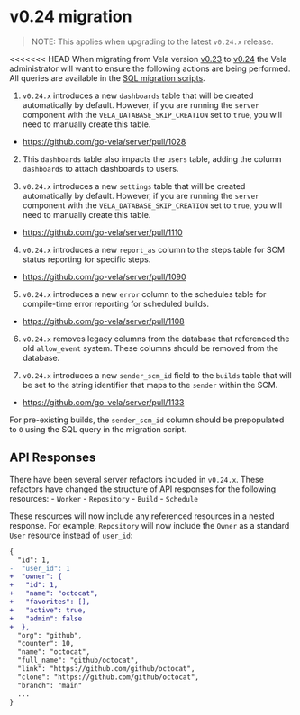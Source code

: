 # v0.24 migration

> NOTE: This applies when upgrading to the latest `v0.24.x` release.

<<<<<<< HEAD
When migrating from Vela version [v0.23](../../releases/v0.23.md) to [v0.24](../../releases/v0.24.md) the Vela
administrator will want to ensure the following actions are being performed. All queries are available in the [SQL migration scripts](./scripts/).

1. `v0.24.x` introduces a new `dashboards` table that will be created automatically by default. However, if you are running the `server` component with the `VELA_DATABASE_SKIP_CREATION` set to `true`, you will need to manually create this table. 

  - https://github.com/go-vela/server/pull/1028

2. This `dashboards` table also impacts the `users` table, adding the column `dashboards` to attach dashboards to users.

3. `v0.24.x` introduces a new `settings` table that will be created automatically by default. However, if you are running the `server` component with the `VELA_DATABASE_SKIP_CREATION` set to `true`, you will need to manually create this table. 

  - https://github.com/go-vela/server/pull/1110


4. `v0.24.x` introduces a new `report_as` column to the steps table for SCM status reporting for specific steps.

  - https://github.com/go-vela/server/pull/1090


5. `v0.24.x` introduces a new `error` column to the schedules table for compile-time error reporting for scheduled builds.

  - https://github.com/go-vela/server/pull/1108

6. `v0.24.x` removes legacy columns from the database that referenced the old `allow_event` system. These columns should be removed from the database.

7. `v0.24.x` introduces a new `sender_scm_id` field to the `builds` table that will be set to the string identifier that maps to the `sender` within the SCM.

  - https://github.com/go-vela/server/pull/1133

For pre-existing builds, the `sender_scm_id` column should be prepopulated to `0` using the SQL query in the migration script.

## API Responses

There have been several server refactors included in `v0.24.x`. These refactors have changed the structure of API responses for the following resources:
    - `Worker`
    - `Repository`
    - `Build`
    - `Schedule`

These resources will now include any referenced resources in a nested response. For example, `Repository` will now include the `Owner` as a standard `User` resource instead of `user_id`:

```diff
{
  "id": 1,
-  "user_id": 1
+  "owner": {
+	"id": 1,
+	"name": "octocat",
+	"favorites": [],
+	"active": true,
+   "admin": false
+  },
  "org": "github",
  "counter": 10,
  "name": "octocat",
  "full_name": "github/octocat",
  "link": "https://github.com/github/octocat",
  "clone": "https://github.com/github/octocat",
  "branch": "main"
  ...
}
```
